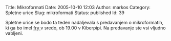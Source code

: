 Title: Mikroformati
Date: 2005-10-10 12:03
Author: markos
Category: Spletne urice
Slug: mikroformati
Status: published
Id: 39

<html>
 <body>
  <div>
   <p>
    Spletne urice se bodo ta teden nadaljevala s predavanjem o mikroformatih, ki ga bo imel
    <a href="http://www.friedcellcollective.net/" title="Fry's page">
     fry
    </a>
    v sredo, ob 19.00 v Kiberpipi. Na predavanje ste vsi vljudno vabljeni.
   </p>
  </div>
 </body>
</html>